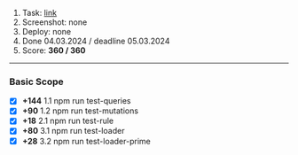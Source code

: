 1. Task: [link](https://github.com/AlreadyBored/nodejs-assignments/blob/main/assignments/graphql-service/assignment.md)
2. Screenshot: none
3. Deploy: none
4. Done 04.03.2024 / deadline 05.03.2024
5. Score: **360 / 360**

---

### Basic Scope

- [x] **+144** 1.1 npm run test-queries
- [x] **+90** 1.2 npm run test-mutations
- [x] **+18** 2.1 npm run test-rule
- [x] **+80** 3.1 npm run test-loader
- [x] **+28** 3.2 npm run test-loader-prime
